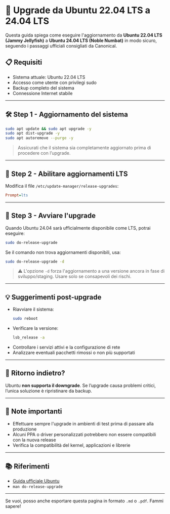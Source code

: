 # 🔄 Upgrade da Ubuntu 22.04 LTS a 24.04 LTS

Questa guida spiega come eseguire l'aggiornamento da **Ubuntu 22.04 LTS (Jammy Jellyfish)** a **Ubuntu 24.04 LTS (Noble Numbat)** in modo sicuro, seguendo i passaggi ufficiali consigliati da Canonical.

## 📋 Requisiti

- Sistema attuale: Ubuntu 22.04 LTS
- Accesso come utente con privilegi sudo
- Backup completo del sistema
- Connessione Internet stabile

---

## 🛠️ Step 1 - Aggiornamento del sistema

```bash
sudo apt update && sudo apt upgrade -y
sudo apt dist-upgrade -y
sudo apt autoremove --purge -y
```

> Assicurati che il sistema sia completamente aggiornato prima di procedere con l’upgrade.

---

## 🧪 Step 2 - Abilitare aggiornamenti LTS

Modifica il file `/etc/update-manager/release-upgrades`:

```ini
Prompt=lts
```

---

## 🚀 Step 3 - Avviare l'upgrade

Quando Ubuntu 24.04 sarà ufficialmente disponibile come LTS, potrai eseguire:

```bash
sudo do-release-upgrade
```

Se il comando non trova aggiornamenti disponibili, usa:

```bash
sudo do-release-upgrade -d
```

> ⚠️ L'opzione `-d` forza l'aggiornamento a una versione ancora in fase di sviluppo/staging. Usare solo se consapevoli dei rischi.

---

## 💡 Suggerimenti post-upgrade

- Riavviare il sistema:
  ```bash
  sudo reboot
  ```
- Verificare la versione:
  ```bash
  lsb_release -a
  ```
- Controllare i servizi attivi e la configurazione di rete
- Analizzare eventuali pacchetti rimossi o non più supportati

---

## 🧯 Ritorno indietro?

Ubuntu **non supporta il downgrade**. Se l’upgrade causa problemi critici, l’unica soluzione è ripristinare da backup.

---

## 📌 Note importanti

- Effettuare sempre l'upgrade in ambienti di test prima di passare alla produzione
- Alcuni PPA o driver personalizzati potrebbero non essere compatibili con la nuova release
- Verifica la compatibilità del kernel, applicazioni e librerie

---

## 📚 Riferimenti

- [Guida ufficiale Ubuntu](https://help.ubuntu.com/community/UpgradeNotes)
- `man do-release-upgrade`

---

Se vuoi, posso anche esportare questa pagina in formato `.md` o `.pdf`. Fammi sapere!

